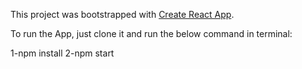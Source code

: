 This project was bootstrapped with [Create React App](https://github.com/facebookincubator/create-react-app).

To run the App, just clone it and run the below command in terminal:

1-npm install 
2-npm start





